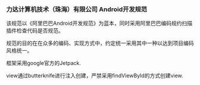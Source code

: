 ### 力达计算机技术（珠海）有限公司 Android开发规范

该规范以《阿里巴巴Android开发规范》为蓝本，同时采用阿里巴巴编码规约扫描插件检查代码是否规范。

规范的目的在在众多的编码、实现方式中，约定统一采用其中一种以达到项目编码风格统一。

框架采用google官方的Jetpack.

view通过butterknife进行注入创建，严禁采用findViewById的方式创建view.
